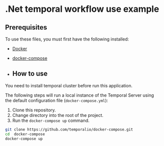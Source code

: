 # .Net temporal workflow use example

## Prerequisites

To use these files, you must first have the following installed:

- [Docker](https://docs.docker.com/engine/installation/)
- [docker-compose](https://docs.docker.com/compose/install/)

- ## How to use

You need to install temporal cluster before run this application.

The following steps will run a local instance of the Temporal Server using the default configuration file (`docker-compose.yml`):

1. Clone this repository.
2. Change directory into the root of the project.
3. Run the `docker-compose up` command.

```bash
git clone https://github.com/temporalio/docker-compose.git
cd  docker-compose
docker-compose up
```
